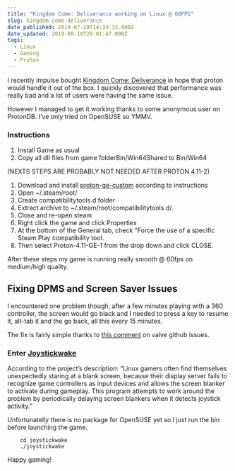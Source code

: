 ```yaml
---
title: "Kingdom Come: Deliverance working on Linux @ 60FPS"
slug: kingdom-come-deliverance
date_published: 2019-07-29T14:34:33.000Z
date_updated: 2019-08-10T20:01:47.000Z
tags:
  - Linux
  - Gaming
  - Proton
---
```


I recently impulse bought [Kingdom Come: Deliverance](https://store.steampowered.com/app/379430/Kingdom_Come_Deliverance/) in hope that proton would handle it out of the box. I quickly discovered that performance was really bad and a lot of users were having the same issue.

However I managed to get it working thanks to some anonymous user on ProtonDB. I’ve only tried on OpenSUSE so YMMV.

<!-- more -->

### Instructions

1. Install Game as usual
2. Copy all dll files from game folderBin/Win64Shared to Bin/Win64

(NEXTS STEPS ARE PROBABLY NOT NEEDED AFTER PROTON 4.11-2)

1. Download and install [proton-ge-custom](https://github.com/GloriousEggroll/proton-ge-custom/releases) according to instructions
2. Open ~/.steam/root/
3. Create compatibilitytools.d folder
4. Extract archive to ~/.steam/root/compatibilitytools.d/.
5. Close and re-open steam
6. Right click the game and click Properties
7. At the bottom of the General tab, check "Force the use of a specific Steam Play compatibility tool.
8. Then select Proton-4.11-GE-1 from the drop down and click CLOSE.

After these steps my game is running really smooth @ 60fps on medium/high quality.

## Fixing DPMS and Screen Saver Issues

I encountered one problem though, after a few minutes playing with a 360 controller, the screen would go black and I needed to press a key to resume it, alt-tab it and the go back, all this every 15 minutes.

The fix is fairly simple thanks to [this comment](https://github.com/ValveSoftware/Proton/issues/287#issuecomment-426535764) on valve github issues.

### Enter [Joystickwake](https://github.com/foresto/joystickwake)

According to the project’s description: “Linux gamers often find themselves unexpectedly staring at a blank screen, because their display server fails to recognize game controllers as input devices and allows the screen blanker to activate during gameplay. This program attempts to work around the problem by periodically delaying screen blankers when it detects joystick activity.”

Unfortunatelly there is no package for OpenSUSE yet so I just run the bin before launching the game.

```shell
    cd joystickwake
    ./joystickwake
```

Happy gaming!
